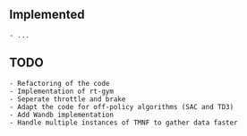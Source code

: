 <h2>Implemented</h2>

    - ...

<h2>TODO</h2>

    - Refactoring of the code
    - Implementation of rt-gym
    - Seperate throttle and brake
    - Adapt the code for off-policy algorithms (SAC and TD3)
    - Add Wandb implementation
    - Handle multiple instances of TMNF to gather data faster
